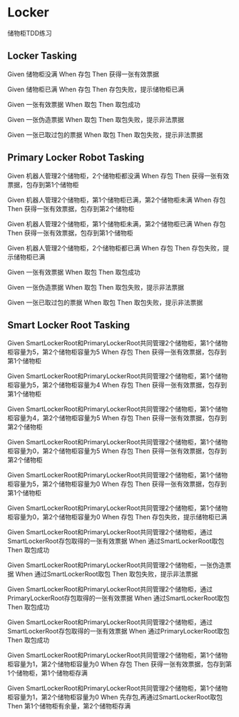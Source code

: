 # Locker
储物柜TDD练习

## Locker Tasking
Given 储物柜没满 When 存包 Then 获得一张有效票据

Given 储物柜已满 When 存包 Then 存包失败，提示储物柜已满

Given 一张有效票据 When 取包 Then 取包成功

Given 一张伪造票据 When 取包 Then 取包失败，提示非法票据

Given 一张已取过包的票据 When 取包 Then 取包失败，提示非法票据

## Primary Locker Robot Tasking
Given 机器人管理2个储物柜，2个储物柜都没满 When 存包 Then 获得一张有效票据，包存到第1个储物柜

Given 机器人管理2个储物柜，第1个储物柜已满，第2个储物柜未满 When 存包 Then 获得一张有效票据，包存到第2个储物柜

Given 机器人管理2个储物柜，第1个储物柜未满，第2个储物柜已满 When 存包 Then 获得一张有效票据，包存到第1个储物柜

Given 机器人管理2个储物柜，2个储物柜都已满 When 存包 Then 存包失败，提示储物柜已满

Given 一张有效票据 When 取包 Then 取包成功

Given 一张伪造票据 When 取包 Then 取包失败，提示非法票据

Given 一张已取过包的票据 When 取包 Then 取包失败，提示非法票据

## Smart Locker Root Tasking
Given SmartLockerRoot和PrimaryLockerRoot共同管理2个储物柜，第1个储物柜容量为5，第2个储物柜容量为5 When 存包 Then 获得一张有效票据，包存到第1个储物柜

Given SmartLockerRoot和PrimaryLockerRoot共同管理2个储物柜，第1个储物柜容量为5，第2个储物柜容量为4 When 存包 Then 获得一张有效票据，包存到第1个储物柜

Given SmartLockerRoot和PrimaryLockerRoot共同管理2个储物柜，第1个储物柜容量为4，第2个储物柜容量为5 When 存包 Then 获得一张有效票据，包存到第2个储物柜

Given SmartLockerRoot和PrimaryLockerRoot共同管理2个储物柜，第1个储物柜容量为0，第2个储物柜容量为5 When 存包 Then 获得一张有效票据，包存到第2个储物柜

Given SmartLockerRoot和PrimaryLockerRoot共同管理2个储物柜，第1个储物柜容量为5，第2个储物柜容量为0 When 存包 Then 获得一张有效票据，包存到第1个储物柜

Given SmartLockerRoot和PrimaryLockerRoot共同管理2个储物柜，第1个储物柜容量为0，第2个储物柜容量为0 When 存包 Then 存包失败，提示储物柜已满

Given SmartLockerRoot和PrimaryLockerRoot共同管理2个储物柜，通过SmartLockerRoot存包取得的一张有效票据 When 通过SmartLockerRoot取包 Then 取包成功

Given SmartLockerRoot和PrimaryLockerRoot共同管理2个储物柜，一张伪造票据 When 通过SmartLockerRoot取包 Then 取包失败，提示非法票据

Given SmartLockerRoot和PrimaryLockerRoot共同管理2个储物柜，通过PrimaryLockerRoot存包取得的一张有效票据 When 通过SmartLockerRoot取包 Then 取包成功

Given SmartLockerRoot和PrimaryLockerRoot共同管理2个储物柜，通过SmartLockerRoot存包取得的一张有效票据 When 通过PrimaryLockerRoot取包 Then 取包成功

Given SmartLockerRoot和PrimaryLockerRoot共同管理2个储物柜，第1个储物柜容量为1，第2个储物柜容量为0 When 存包 Then 获得一张有效票据，包存到第1个储物柜，第1个储物柜存满

Given SmartLockerRoot和PrimaryLockerRoot共同管理2个储物柜，第1个储物柜容量为1，第2个储物柜容量为0 When 先存包,再通过SmartLockerRoot取包 Then 第1个储物柜有余量，第2个储物柜存满